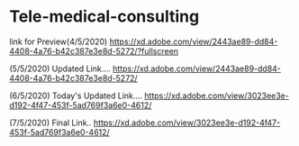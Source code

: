 # Tele-medical-consulting
link for Preview(4/5/2020)
https://xd.adobe.com/view/2443ae89-dd84-4408-4a76-b42c387e3e8d-5272/?fullscreen

(5/5/2020) Updated Link....
https://xd.adobe.com/view/2443ae89-dd84-4408-4a76-b42c387e3e8d-5272/

(6/5/2020) Today's Updated Link....
https://xd.adobe.com/view/3023ee3e-d192-4f47-453f-5ad769f3a6e0-4612/


(7/5/2020) Final Link..
https://xd.adobe.com/view/3023ee3e-d192-4f47-453f-5ad769f3a6e0-4612/
